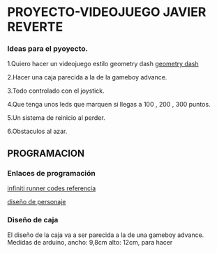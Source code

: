 # PROYECTO-VIDEOJUEGO JAVIER REVERTE

### Ideas para el pyoyecto.
1.Quiero hacer un videojuego estilo geometry dash [geometry dash](https://es.wikipedia.org/wiki/Geometry_Dash)

2.Hacer una caja parecida a la de la gameboy advance. 

3.Todo controlado con el joystick. 

4.Que tenga unos leds que marquen si llegas a 100 , 200 , 300 puntos.

5.Un sistema de reinicio al perder.

6.Obstaculos al azar.

## PROGRAMACION

### Enlaces de programación
[infiniti runner codes referencia](https://github.com/MichaelReiter/OrcaJam-Game/tree/master/javascripts)

[diseño de personaje](https://www.google.com/search?q=pixel+art+low+res&tbm=isch&ved=2ahUKEwjypK31-Z3wAhVNgM4BHQ_rAaQQ2-cCegQIABAA&oq=pixel+art++low+&gs_lcp=CgNpbWcQARgAMgQIABATMgQIABATMggIABAIEB4QEzIICAAQCBAeEBMyCAgAEAgQHhATMggIABAIEB4QEzIICAAQCBAeEBMyCAgAEAgQHhATMggIABAIEB4QEzIICAAQCBAeEBM6BwgAELEDEEM6BAgAEEM6AggAUI5IWKdoYP6CAWgBcAB4AIABtwGIAdIFkgEDNi4xmAEAoAEBqgELZ3dzLXdpei1pbWfAAQE&sclient=img&ei=A8SHYLKXEs2Aur4Pj9aHoAo&bih=974&biw=1920&client=ubuntu&hs=hZ1#imgrc=1esKBastE49mTM)


### Diseño de caja 
El diseño de la caja va a ser parecida a la de una gameboy advance.
Medidas de arduino, ancho: 9,8cm alto: 12cm, para hacer 
